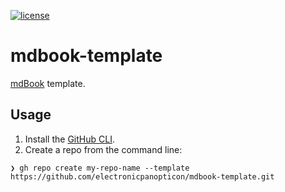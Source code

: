 [![license](https://i.creativecommons.org/l/by-sa/4.0/88x31.png)](http://creativecommons.org/licenses/by-sa/4.0/)

# mdbook-template

[mdBook](https://github.com/rust-lang/mdBook) template.

## Usage

1. Install the [GitHub CLI](https://cli.github.com/).
2. Create a repo from the command line:

```
❯ gh repo create my-repo-name --template https://github.com/electronicpanopticon/mdbook-template.git
```
